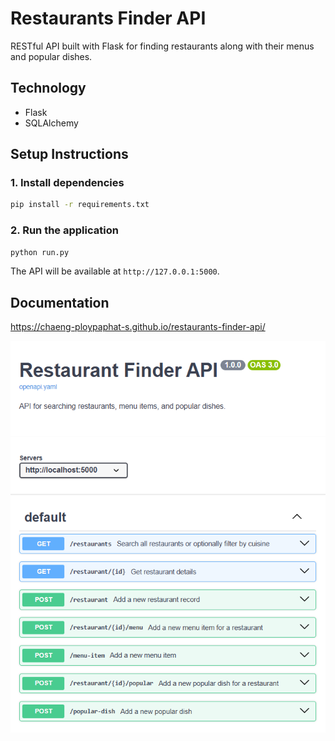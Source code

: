 # Restaurants Finder API
RESTful API built with Flask for finding restaurants along with their menus and popular dishes.

## Technology
- Flask
- SQLAlchemy

## Setup Instructions

### 1. Install dependencies
```sh
pip install -r requirements.txt
```

### 2. Run the application
```sh
python run.py
```
The API will be available at `http://127.0.0.1:5000`.

## Documentation

https://chaeng-ploypaphat-s.github.io/restaurants-finder-api/

![](image.png)